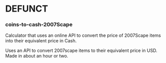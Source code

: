 # DEFUNCT

### coins-to-cash-2007Scape

Calculator that uses an online API to convert the price of 2007Scape items into their equivalent price in Cash.

Uses an API to convert 2007scape items to their equivalent price in USD. Made in about an hour or two.
